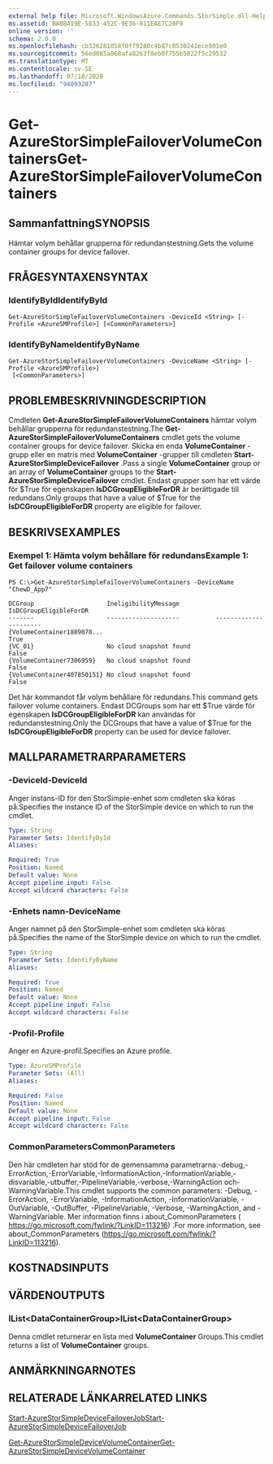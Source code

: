 ```yaml
---
external help file: Microsoft.WindowsAzure.Commands.StorSimple.dll-Help.xml
ms.assetid: BABBA19E-5833-452C-9E36-811EAE7C20F9
online version: ''
schema: 2.0.0
ms.openlocfilehash: cb326281058f0ff9280c4b87c0530241ece801e0
ms.sourcegitcommit: 56ed085a868afa8263f8eb0f755b5822f5c29532
ms.translationtype: MT
ms.contentlocale: sv-SE
ms.lasthandoff: 07/18/2020
ms.locfileid: "94093287"
---
```

# <span data-ttu-id="be143-101">Get-AzureStorSimpleFailoverVolumeContainers</span><span class="sxs-lookup"><span data-stu-id="be143-101">Get-AzureStorSimpleFailoverVolumeContainers</span></span>

## <span data-ttu-id="be143-102">Sammanfattning</span><span class="sxs-lookup"><span data-stu-id="be143-102">SYNOPSIS</span></span>
<span data-ttu-id="be143-103">Hämtar volym behållar grupperna för redundanstestning.</span><span class="sxs-lookup"><span data-stu-id="be143-103">Gets the volume container groups for device failover.</span></span>

## <span data-ttu-id="be143-104">FRÅGESYNTAXEN</span><span class="sxs-lookup"><span data-stu-id="be143-104">SYNTAX</span></span>

### <span data-ttu-id="be143-105">IdentifyById</span><span class="sxs-lookup"><span data-stu-id="be143-105">IdentifyById</span></span>
```
Get-AzureStorSimpleFailoverVolumeContainers -DeviceId <String> [-Profile <AzureSMProfile>] [<CommonParameters>]
```

### <span data-ttu-id="be143-106">IdentifyByName</span><span class="sxs-lookup"><span data-stu-id="be143-106">IdentifyByName</span></span>
```
Get-AzureStorSimpleFailoverVolumeContainers -DeviceName <String> [-Profile <AzureSMProfile>]
 [<CommonParameters>]
```

## <span data-ttu-id="be143-107">PROBLEMBESKRIVNING</span><span class="sxs-lookup"><span data-stu-id="be143-107">DESCRIPTION</span></span>
<span data-ttu-id="be143-108">Cmdleten **Get-AzureStorSimpleFailoverVolumeContainers** hämtar volym behållar grupperna för redundanstestning.</span><span class="sxs-lookup"><span data-stu-id="be143-108">The **Get-AzureStorSimpleFailoverVolumeContainers** cmdlet gets the volume container groups for device failover.</span></span>
<span data-ttu-id="be143-109">Skicka en enda **VolumeContainer** -grupp eller en matris med **VolumeContainer** -grupper till cmdleten **Start-AzureStorSimpleDeviceFailover** .</span><span class="sxs-lookup"><span data-stu-id="be143-109">Pass a single **VolumeContainer** group or an array of **VolumeContainer** groups to the **Start-AzureStorSimpleDeviceFailover** cmdlet.</span></span>
<span data-ttu-id="be143-110">Endast grupper som har ett värde för $True för egenskapen **IsDCGroupEligibleForDR** är berättigade till redundans.</span><span class="sxs-lookup"><span data-stu-id="be143-110">Only groups that have a value of $True for the **IsDCGroupEligibleForDR** property are eligible for failover.</span></span>

## <span data-ttu-id="be143-111">BESKRIVS</span><span class="sxs-lookup"><span data-stu-id="be143-111">EXAMPLES</span></span>

### <span data-ttu-id="be143-112">Exempel 1: Hämta volym behållare för redundans</span><span class="sxs-lookup"><span data-stu-id="be143-112">Example 1: Get failover volume containers</span></span>
```
PS C:\>Get-AzureStorSimpleFailoverVolumeContainers -DeviceName "ChewD_App7"

DCGroup                    IneligibilityMessage          IsDCGroupEligibleForDR
-------                    --------------------          ----------------------
{VolumeContainer1889078...                                                 True
{VC_01}                    No cloud snapshot found                        False
{VolumeContainer7306959}   No cloud snapshot found                        False
{VolumeContainer407850151} No cloud snapshot found                        False
```

<span data-ttu-id="be143-113">Det här kommandot får volym behållare för redundans.</span><span class="sxs-lookup"><span data-stu-id="be143-113">This command gets failover volume containers.</span></span>
<span data-ttu-id="be143-114">Endast DCGroups som har ett $True värde för egenskapen **IsDCGroupEligibleForDR** kan användas för redundanstestning.</span><span class="sxs-lookup"><span data-stu-id="be143-114">Only the DCGroups that have a value of $True for the **IsDCGroupEligibleForDR** property can be used for device failover.</span></span>

## <span data-ttu-id="be143-115">MALLPARAMETRAR</span><span class="sxs-lookup"><span data-stu-id="be143-115">PARAMETERS</span></span>

### <span data-ttu-id="be143-116">-DeviceId</span><span class="sxs-lookup"><span data-stu-id="be143-116">-DeviceId</span></span>
<span data-ttu-id="be143-117">Anger instans-ID för den StorSimple-enhet som cmdleten ska köras på.</span><span class="sxs-lookup"><span data-stu-id="be143-117">Specifies the instance ID of the StorSimple device on which to run the cmdlet.</span></span>

```yaml
Type: String
Parameter Sets: IdentifyById
Aliases: 

Required: True
Position: Named
Default value: None
Accept pipeline input: False
Accept wildcard characters: False
```

### <span data-ttu-id="be143-118">-Enhets namn</span><span class="sxs-lookup"><span data-stu-id="be143-118">-DeviceName</span></span>
<span data-ttu-id="be143-119">Anger namnet på den StorSimple-enhet som cmdleten ska köras på.</span><span class="sxs-lookup"><span data-stu-id="be143-119">Specifies the name of the StorSimple device on which to run the cmdlet.</span></span>

```yaml
Type: String
Parameter Sets: IdentifyByName
Aliases: 

Required: True
Position: Named
Default value: None
Accept pipeline input: False
Accept wildcard characters: False
```

### <span data-ttu-id="be143-120">-Profil</span><span class="sxs-lookup"><span data-stu-id="be143-120">-Profile</span></span>
<span data-ttu-id="be143-121">Anger en Azure-profil.</span><span class="sxs-lookup"><span data-stu-id="be143-121">Specifies an Azure profile.</span></span>

```yaml
Type: AzureSMProfile
Parameter Sets: (All)
Aliases: 

Required: False
Position: Named
Default value: None
Accept pipeline input: False
Accept wildcard characters: False
```

### <span data-ttu-id="be143-122">CommonParameters</span><span class="sxs-lookup"><span data-stu-id="be143-122">CommonParameters</span></span>
<span data-ttu-id="be143-123">Den här cmdleten har stöd för de gemensamma parametrarna:-debug,-ErrorAction,-ErrorVariable,-InformationAction,-InformationVariable,-disvariable,-utbuffer,-PipelineVariable,-verbose,-WarningAction och-WarningVariable.</span><span class="sxs-lookup"><span data-stu-id="be143-123">This cmdlet supports the common parameters: -Debug, -ErrorAction, -ErrorVariable, -InformationAction, -InformationVariable, -OutVariable, -OutBuffer, -PipelineVariable, -Verbose, -WarningAction, and -WarningVariable.</span></span> <span data-ttu-id="be143-124">Mer information finns i about_CommonParameters ( https://go.microsoft.com/fwlink/?LinkID=113216) .</span><span class="sxs-lookup"><span data-stu-id="be143-124">For more information, see about_CommonParameters (https://go.microsoft.com/fwlink/?LinkID=113216).</span></span>

## <span data-ttu-id="be143-125">KOSTNADS</span><span class="sxs-lookup"><span data-stu-id="be143-125">INPUTS</span></span>

## <span data-ttu-id="be143-126">VÄRDEN</span><span class="sxs-lookup"><span data-stu-id="be143-126">OUTPUTS</span></span>

### <span data-ttu-id="be143-127">IList\<DataContainerGroup\></span><span class="sxs-lookup"><span data-stu-id="be143-127">IList\<DataContainerGroup\></span></span>
<span data-ttu-id="be143-128">Denna cmdlet returnerar en lista med **VolumeContainer** Groups.</span><span class="sxs-lookup"><span data-stu-id="be143-128">This cmdlet returns a list of **VolumeContainer** groups.</span></span>

## <span data-ttu-id="be143-129">ANMÄRKNINGAR</span><span class="sxs-lookup"><span data-stu-id="be143-129">NOTES</span></span>

## <span data-ttu-id="be143-130">RELATERADE LÄNKAR</span><span class="sxs-lookup"><span data-stu-id="be143-130">RELATED LINKS</span></span>

[<span data-ttu-id="be143-131">Start-AzureStorSimpleDeviceFailoverJob</span><span class="sxs-lookup"><span data-stu-id="be143-131">Start-AzureStorSimpleDeviceFailoverJob</span></span>](./Start-AzureStorSimpleDeviceFailoverJob.md)

[<span data-ttu-id="be143-132">Get-AzureStorSimpleDeviceVolumeContainer</span><span class="sxs-lookup"><span data-stu-id="be143-132">Get-AzureStorSimpleDeviceVolumeContainer</span></span>](./Get-AzureStorSimpleDeviceVolumeContainer.md)


